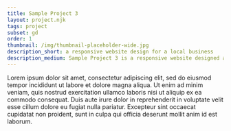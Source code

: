 ```yaml
---
title: Sample Project 3
layout: project.njk
tags: project
subset: gd
order: 1
thumbnail: /img/thumbnail-placeholder-wide.jpg
description_short: a responsive website design for a local business
description_medium: Sample Project 3 is a responsive website designed asdkaljsdklajskdl asdjklasjdkl asdjklasjdkl.
---
```


Lorem ipsum dolor sit amet, consectetur adipiscing elit, sed do eiusmod tempor incididunt ut labore et dolore magna aliqua. Ut enim ad minim veniam, quis nostrud exercitation ullamco laboris nisi ut aliquip ex ea commodo consequat. Duis aute irure dolor in reprehenderit in voluptate velit esse cillum dolore eu fugiat nulla pariatur. Excepteur sint occaecat cupidatat non proident, sunt in culpa qui officia deserunt mollit anim id est laborum.
